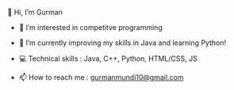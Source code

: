 👋 Hi, I’m Gurman

- 👀 I’m interested in competitve programming 

- 🌱 I’m currently improving my skills in Java and learning Python!

- 💻 Technical skills : Java, C++, Python, HTML/CSS, JS

- 📫 How to reach me : gurmanmundi10@gmail.com


